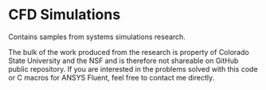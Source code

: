 # CFD Simulations
Contains samples from systems simulations research.

The bulk of the work produced from the research is property of Colorado State University and the NSF and is therefore not shareable on GitHub public repository. If you are interested in the problems solved with this code or C macros for ANSYS Fluent, feel free to contact me directly.
